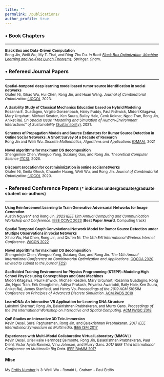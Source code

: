 ```yaml
---
title: ""
permalink: /publications/
author_profile: true
---
```


### <span>&#8226;</span> Book Chapters
------
<small><b>Black Box and Data-Driven Computation</b><br> 
Rong Jin, Weili Wu, My T. Thai, and Ding-Zhu Du.
<i>in Book [Black Box Optimization, Machine Learning and No-Free Lunch Theorems](https://www.springer.com/gp/book/9783030665142#aboutBook), Springer, Cham</i>.</small>

### <span>&#8226;</span> Refereed Journal Papers
------
<small><b>Spatial-temporal deep learning model based rumor source identification in social networks</b><br>
Qiufen Ni, Xihao Wu, Hui Chen, Rong Jin, and Huan Wang.
<i>Journal of Combinatorial Optimization</i> [(JOCO)](https://www.springer.com/journal/10878#:~:text=The%20Journal%20of%20Combinatorial%20Optimization,and%20special%20issues%20of%20journals), 2023.</small>

<small><b>A Usability Study of Classical Mechanics Education based on Hybrid Modeling</b><br>
Rosanna E. Guadagno, Virgilio Gonzenbach, Haley Puddy, Paul Fishwick, Midori Kitagawa, Mary Urquhart, Michael Kesden, Ken Suura, Bailey Hale, Cenk Koknar, Ngoc Tran, Rong Jin, Aniket Raj.
<i>On Special Issue "Modelling and Simulation of Human-Environment Interactions" of Sustainability</i> [(Sustainability)](https://www.mdpi.com/journal/sustainability/special_issues/Human_Environment_Interactions), 2021. </small>

<small><b>Schemes of Propagation Models and Source Estimators for Rumor Source Detection in Online Social Networks: A Short Survey of a Decade of Research</b><br> 
Rong Jin and Weili Wu.
<i>Discrete Mathematics, Algorithms and Applications</i> [(DMAA)](https://www.worldscientific.com/worldscinet/dmaa), 2021</small> 

<small><b>Novel algorithms for maximum DS decomposition</b><br> 
Shengminjie Chen, Wenguo Yang, Suixiang Gao, and Rong Jin.
<i>Theoretical Computer Science</i> [(TCS)](https://www.journals.elsevier.com/theoretical-computer-science), 2020.</small>

<small><b>Discount allocation for cost minimization in online social networks</b><br> 
Qiufen Ni, Smita Ghosh, Chuanhe Huang, Weili Wu, and Rong Jin.
<i>Journal of Combinatorial Optimization</i> [(JOCO)](https://www.springer.com/journal/10878#:~:text=The%20Journal%20of%20Combinatorial%20Optimization,and%20special%20issues%20of%20journals), 2020.</small>

### <span>&#8226;</span> Refereed Conference Papers <small>(* indicates undergraduate/graduate student co-authors)</small>
------
<small><b>Using Reinforcement Learning to Train Generative Adversarial Networks for Image Generation</b><br> 
Austin Nguyen* and Rong Jin.
<i>2023 IEEE 13th Annual Computing and Communication Workshop and Conference</i>. [IEEE CCWC 2023](https://ieee-ccwc.org/) (<b>Best Paper Award</b>, Computing track)</small> 

<small><b>Spatial Temporal Graph Convolutional Network Model for Rumor Source Detection under Multiple Observations in Social Networks</b><br> 
Xihao Wu, Hui Chen, Rong Jin, and Qiufen Ni.
<i>The 15th EAI International Wireless Internet Conference</i>. [WiCON 2022](https://wicon.eai-conferences.org/2022/)</small>

<small><b>Novel algorithms for maximum DS decomposition</b><br> 
Shengminjie Chen, Wenguo Yang, Suixiang Gao, and Rong Jin.
<i>The 14th Annual International Conference on Combinatorial Optimization and Applications</i>. [COCOA 2020](https://theory.utdallas.edu/COCOA2020/) (<i>invited to submit to the journal [TCS](https://www.journals.elsevier.com/theoretical-computer-science)</i>)</small>

<small><b>Scaffolded Training Environment for Physics Programming (STEPP): Modeling High School Physics using Concept Maps and State Machines</b><br>
Midori Kitagawa, Paul Fishwick, Michael Kesden, Mary Urquhart, Rosanna Guadagno, Rong Jin, Ngoc Tran, Erik Omogbehin, Aditya Prakash, Priyanka Awaraddi, Baily Hale, Ken Suura, Aniket Raj, James Stanfield, and Henry Vo.
<i>Proceedings of the 2019 ACM SIGSIM Conference on Principles of Advanced Discrete Simulation</i>. [ACM PADS 2019](https://dl.acm.org/doi/proceedings/10.1145/3316480)</small>

<small><b>LearnDNA: An Interactive VR Application for Learning DNA Structure</b><br>
Lakshmi Sharma*, Rong Jin, Balakrishnan Prabhakaran, and Murry Gans.
<i>Proceedings of the 3rd International Workshop on Interactive and Spatial Computing</i>. [ACM IWISC 2018](https://dl.acm.org/doi/proceedings/10.1145/3191801)</small>

<small><b>QoE Studies on Interactive 3D Tele-Immersion</b><br>
Kevin Desai, Suraj Raghuraman, Rong Jin, and Balakrishnan Prabhakaran.
<i>2017 IEEE International Symposium on Multimedia</i>. [IEEE ISM 2017](https://ieeexplore.ieee.org/xpl/conhome/8241502/proceeding)</small>

<small><b>Experiences with Multi-Modal Collaborative Virtual Laboratory (MMCVL)</b><br>
Kevin Desai, Uriel Haile Hernndez Belmonte, Rong Jin, Balakrishnan Prabhakaran, Paul Diehl, Victor Ayala Ramirez, Vinu Johnson, and Murry Gans.
<i>2017 IEEE Third International Conference on Multimedia Big Data</i>. [IEEE BigMM 2017](https://www.computer.org/csdl/proceedings/bigmm/2017/12OmNqHItAn)</small>

#### Misc
<small> My [Erdös Number](https://www.oakland.edu/enp/) is 3: Weili Wu - Ronald L. Graham - Paul Erdös </small>
